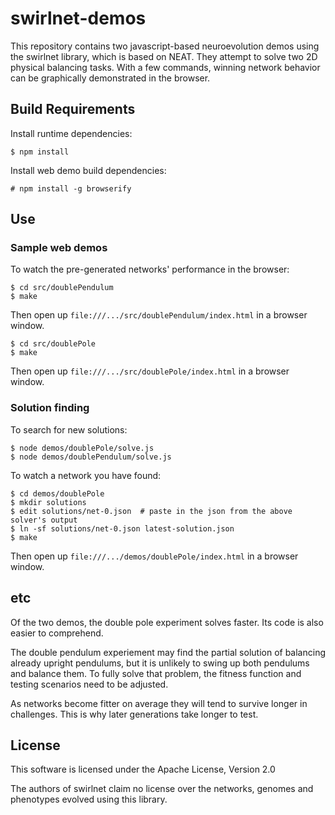 # swirlnet-demos

This repository contains two javascript-based neuroevolution demos using the
swirlnet library, which is based on NEAT. They attempt to solve two 2D physical
balancing tasks. With a few commands, winning network behavior can be
graphically demonstrated in the browser.

## Build Requirements

Install runtime dependencies:

    $ npm install

Install web demo build dependencies:

    # npm install -g browserify

## Use

### Sample web demos

To watch the pre-generated networks' performance in the browser:

    $ cd src/doublePendulum
    $ make

Then open up `file:///.../src/doublePendulum/index.html` in a browser window.

    $ cd src/doublePole
    $ make

Then open up `file:///.../src/doublePole/index.html` in a browser window.

### Solution finding

To search for new solutions:

    $ node demos/doublePole/solve.js
    $ node demos/doublePendulum/solve.js

To watch a network you have found:

    $ cd demos/doublePole
    $ mkdir solutions
    $ edit solutions/net-0.json  # paste in the json from the above solver's output
    $ ln -sf solutions/net-0.json latest-solution.json
    $ make

Then open up `file:///.../demos/doublePole/index.html` in a browser window.


## etc

Of the two demos, the double pole experiment solves faster. Its code is also
easier to comprehend.

The double pendulum experiement may find the partial solution of balancing
already upright pendulums, but it is unlikely to swing up both pendulums and
balance them. To fully solve that problem, the fitness function and testing
scenarios need to be adjusted.

As networks become fitter on average they will tend to survive longer in
challenges. This is why later generations take longer to test.


## License

This software is licensed under the Apache License, Version 2.0

The authors of swirlnet claim no license over the networks, genomes and
phenotypes evolved using this library.

